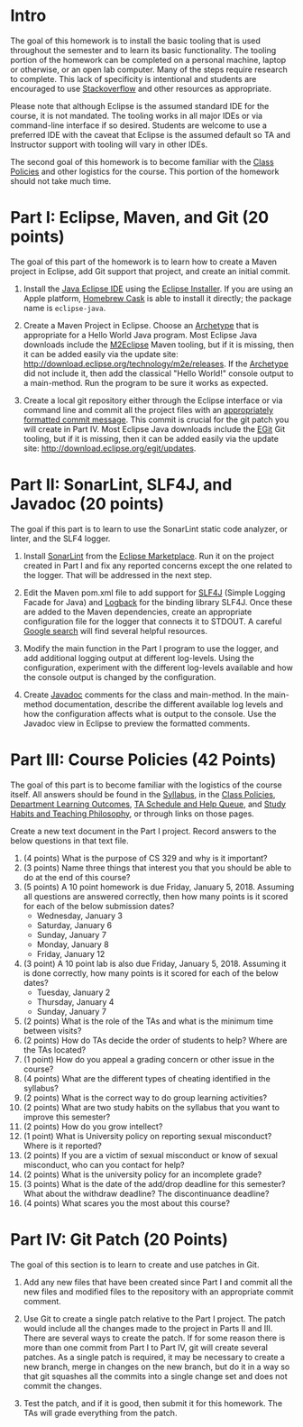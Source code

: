 # Intro

The goal of this homework is to install the basic tooling that is used throughout the semester and to learn its basic functionality. The tooling portion of the homework can be completed on a personal machine, laptop or otherwise, or an open lab computer. Many of the steps require research to complete. This lack of specificity is intentional and students are encouraged to use [Stackoverflow](https://stackoverflow.com/) and other resources as appropriate.

Please note that although Eclipse is the assumed standard IDE for the course, it is not mandated. The tooling works in all major IDEs or via command-line interface if so desired. Students are welcome to use a preferred IDE with the caveat that Eclipse is the assumed default so TA and Instructor support with tooling will vary in other IDEs.

The second goal of this homework is to become familiar with the [Class Policies](https://byu.instructure.com/courses/3358/pages/class-policies) and other logistics for the course. This portion of the homework should not take much time.

# Part I: Eclipse, Maven, and Git (20 points)

The goal of this part of the homework is to learn how to create a Maven project in Eclipse, add Git support that project, and create an initial commit.

1. Install the [Java Eclipse IDE](https://www.eclipse.org/downloads/) using the [Eclipse Installer](https://www.eclipse.org/downloads/packages/installer). If you are using an Apple platform, [Homebrew Cask](http://caskroom.io/) is able to install it directly; the package name is `eclipse-java`.

2. Create a Maven Project in Eclipse. Choose an [Archetype](https://maven.apache.org/archetypes/) that is appropriate for a Hello World Java program. Most Eclipse Java downloads include the [M2Eclipse](https://www.eclipse.org/m2e/) Maven tooling, but if it is missing, then it can be added easily via the update site: <http://download.eclipse.org/technology/m2e/releases>. If the [Archetype](https://maven.apache.org/archetypes/) did not include it, then add the classical "Hello World!" console output to a main-method. Run the program to be sure it works as expected.

3. Create a local git repository either through the Eclipse interface or via command line and commit all the project files with an [appropriately formatted commit message](https://gist.github.com/robertpainsi/b632364184e70900af4ab688decf6f53). This commit is crucial for the git patch you will create in Part IV. Most Eclipse Java downloads include the [EGit](https://www.eclipse.org/egit/) Git tooling, but if it is missing, then it can be added easily via the update site: <http://download.eclipse.org/egit/updates>.

# Part II: SonarLint, SLF4J, and Javadoc (20 points)

The goal if this part is to learn to use the SonarLint static code analyzer, or linter, and the SLF4 logger.

1. Install [SonarLint](https://www.sonarlint.org/) from the [Eclipse Marketplace](https://marketplace.eclipse.org/content/sonarlint). Run it on the project created in Part I and fix any reported concerns except the one related to the logger. That will be addressed in the next step.

2. Edit the Maven pom.xml file to add support for [SLF4J](https://www.slf4j.org/) (Simple Logging Facade for Java) and [Logback](https://logback.qos.ch/) for the binding library SLF4J. Once these are added to the Maven dependencies, create an appropriate configuration file for the logger that connects it to STDOUT. A careful [Google search](http://bfy.tw/LdDI) will find several helpful resources.

3. Modify the main function in the Part I program to use the logger, and add additional logging output at different log-levels. Using the configuration, experiment with the different log-levels available and how the console output is changed by the configuration.

4. Create [Javadoc](https://www.oracle.com/technetwork/java/javase/documentation/index-137868.html#examples) comments for the class and main-method. In the main-method documentation, describe the different available log levels and how the configuration affects what is output to the console. Use the Javadoc view in Eclipse to preview the formatted comments.

# Part III: Course Policies (42 Points)

The goal of this part is to become familiar with the logistics of the course itself. All answers should be found in the [Syllabus](https://byu.instructure.com/courses/3358/assignments/syllabus), in the [Class Policies](https://byu.instructure.com/courses/3358/pages/class-policies), [Department Learning Outcomes](https://byu.instructure.com/courses/3358/pages/department-learning-outcomes), [TA Schedule and Help Queue](https://byu.instructure.com/courses/3358/pages/ta-schedule-and-help-queue), and [Study Habits and Teaching Philosophy](https://byu.instructure.com/courses/3358/pages/study-habits-and-teaching-philosophy), or through links on those pages.

Create a new text document in the Part I project. Record answers to the below questions in that text file.

1. (4 points) What is the purpose of CS 329 and why is it important?
2. (3 points) Name three things that interest you that you should be able to do at the end of this course?
3. (5 points) A 10 point homework is due Friday, January 5, 2018. Assuming all questions are answered correctly, then how many points is it scored for each of the below submission dates?
    * Wednesday, January 3
    * Saturday, January 6
    * Sunday, January 7
    * Monday, January 8
    * Friday, January 12
4. (3 point) A 10 point lab is also due Friday, January 5, 2018. Assuming it is done correctly, how many points is it scored for each of the below dates?
    * Tuesday, January 2
    * Thursday, January 4
    * Sunday, January 7
5. (2 points) What is the role of the TAs and what is the minimum time between visits?
6. (2 points) How do TAs decide the order of students to help? Where are the TAs located?
7. (1 point) How do you appeal a grading concern or other issue in the course?
8. (4 points) What are the different types of cheating identified in the syllabus?
9. (2 points) What is the correct way to do group learning activities?
10. (2 points) What are two study habits on the syllabus that you want to improve this semester?
11. (2 points) How do you grow intellect?
12. (1 point) What is University policy on reporting sexual misconduct? Where is it reported?
13. (2 points) If you are a victim of sexual misconduct or know of sexual misconduct, who can you contact for help?
14. (2 points) What is the university policy for an incomplete grade?
15. (3 points) What is the date of the add/drop deadline for this semester? What about the withdraw deadline? The discontinuance deadline?
16. (4 points) What scares you the most about this course?

# Part IV: Git Patch (20 Points)

The goal of this section is to learn to create and use patches in Git.

1. Add any new files that have been created since Part I and commit all the new files and modified files to the repository with an appropriate commit comment.

2. Use Git to create a single patch relative to the Part I project. The patch would include all the changes made to the project in Parts II and III. There are several ways to create the patch. If for some reason there is more than one commit from Part I to Part IV, git will create several patches. As a single patch is required, it may be necessary to create a new branch, merge in changes on the new branch, but do it in a way so that git squashes all the commits into a single change set and does not commit the changes.

3. Test the patch, and if it is good, then submit it for this homework. The TAs will grade everything from the patch.
